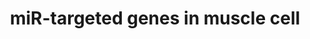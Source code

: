 ---
annotations:
- id: PW:0000808
  parent: regulatory pathway
  type: Pathway Ontology
  value: microRNA pathway
- id: CL:0000187
  parent: native cell
  type: Cell Type Ontology
  value: muscle cell
authors:
- Samuel Sklar
- Khanspers
- MartijnVanIersel
- MaintBot
- Mkutmon
- Zari
- Jmelius
- Egonw
- Marvin M2
- Eweitz
citedin: ''
communities: []
description: This cataloge pathway was created using the database from "http://diana.cslab.ece.ntua.gr/tarbase/"
  with exclusions based on evidance type. This pathway only incldes miR targeted genes
  expressed in Muscle cells. This pathway is meant for data mapping.
last-edited: 2024-10-28
ndex: null
organisms:
- Homo sapiens
redirect_from:
- /index.php/Pathway:WP2005
- /instance/WP2005
- /instance/WP2005_r135702
revision: r135702
schema-jsonld:
- '@context': https://schema.org/
  '@id': https://wikipathways.github.io/pathways/WP2005.html
  '@type': Dataset
  creator:
    '@type': Organization
    name: WikiPathways
  description: This cataloge pathway was created using the database from "http://diana.cslab.ece.ntua.gr/tarbase/"
    with exclusions based on evidance type. This pathway only incldes miR targeted
    genes expressed in Muscle cells. This pathway is meant for data mapping.
  keywords:
  - AADACL1
  - AARSD1
  - ABCG2
  - ABHD10
  - ACAA2
  - ACP2
  - ADAR
  - 'ADIPOR2 '
  - ALK4
  - AMIGO2
  - ANAPC1
  - ANKFY1
  - ANP32B
  - ANPEP
  - AP3B1
  - AP3D1
  - ARCN1
  - ARF4
  - ARHGDIA
  - ARID1A
  - ARID4B / Rbp1-like
  - ARL2
  - ASH2L
  - ATAD3B
  - ATG9A
  - ATP2A2
  - ATP6V0A1
  - ATP6V0E
  - ATP6V1C1
  - ATRX
  - AXL
  - BACE1
  - BACE1 / Beta-Secretase 1
  - BACH1
  - BCL2
  - BET1
  - BRPF3
  - BRWD2
  - 'C1QBP '
  - CA12
  - CACNA2D1
  - CALCOCO2
  - CAMTA1
  - CAND1
  - CAPG
  - CARHSP1
  - CBFB
  - CCND1 / Cyclin D1
  - CCNG1
  - CD164
  - CDCP1
  - CDIPT
  - CDK5RAP1
  - CDK5RAP3
  - CDK6
  - 'CDK6 '
  - CDKAL1
  - CDKN1A / p21
  - CDKN1B / KIP1, p2
  - CEBPB
  - CGI-38
  - CHD1
  - CHMP2A
  - CHORDC1
  - CLDN1
  - 'CLOCK '
  - COIL
  - 'COL1A1 '
  - 'COL1A2 '
  - 'COL3A1 '
  - COMMD9
  - CORO1C
  - CPNE8
  - CPOX
  - CSF1 / MCSF
  - CSNK1D
  - CSRP1
  - CTNNB1
  - CTSC
  - CUL4B
  - CXCL12
  - CYP1B1
  - CYP51A1
  - DHX15
  - DHX40
  - DMTF1
  - DNAJB1
  - DNMT3A
  - DOCK5
  - DOCK7
  - DSG2
  - E2F1
  - E2F3
  - EGFR
  - EHMT1
  - EHMT2
  - EIF2C3
  - EIF4E
  - ELMOD2
  - ERBB2
  - ERBB3
  - ERG
  - ESR1
  - EZH2 / Enx-1
  - Ezh2
  - FADS2
  - FAM96A
  - FGF2
  - FMNL2
  - FNDC3A
  - FNDC3B
  - FRG1
  - 'FSTL1 '
  - FUSIP1
  - G6PD
  - GAK
  - GALNT1
  - GALNT7
  - GEMIN7
  - GFM1
  - GFPT1
  - GJA1
  - GNA13
  - GNL3L
  - GNPNAT1
  - GPAM
  - GPD2
  - GRIA2
  - GRPEL2
  - GSTM4
  - HBXIP
  - HDAC4
  - 'HES1 '
  - 'HIPK3 '
  - HMGA1
  - HMOX1
  - HSD17B12
  - HSDL1
  - IFRD1
  - IFRD2
  - IGF2BP1
  - IGF2BP1 / IMP-1
  - IGF2R
  - IPO4
  - IRS1
  - ITGA2
  - ITGB4
  - KCNQ1
  - KDELC2
  - KIAA1618
  - KIT
  - KPNA3
  - KRAS
  - LAMC1
  - 'LAMC1 / laminin gamma '
  - LAMC2
  - LMNB2
  - LPL
  - LRP1
  - LRRC8A
  - LUZP1
  - LYCAT
  - MAP2K1IP1
  - MAPK12 / ERK5
  - MAPK14
  - MAPK7
  - MARS2
  - MATR3
  - MBNL1
  - MET
  - METTL7A
  - MIR133A1
  - MIR133A2
  - MIR143
  - MIR155
  - MIR17
  - MIR20A
  - MIR223
  - MIR29A
  - MIR29B1
  - MIR29B2
  - MIR29C
  - MIR34A
  - MIR34B
  - MIR34C
  - MIR92A2
  - MIRLET7B
  - MIRLET7C
  - MIRLET7D
  - MIRLET7E
  - MIRLET7F1
  - MIRLET7F2
  - MIRLET7G
  - MLSTD2
  - MOV10
  - MPZL1
  - MRC2
  - MRPL20
  - MRPS24
  - MTHFD2
  - 'MTPN '
  - MTRR
  - 'MYLIP '
  - MYO10
  - MYO1E
  - Mcl1
  - NAPG
  - NARG1
  - NAT6
  - NCL
  - NCOA3 / AIB1
  - NEDD4
  - NF2
  - NFIA
  - NFIA / NF1-A
  - NM_014445
  - NM_018211
  - NM_032121
  - 'NOTCH1 '
  - NOTCH2
  - NRAS
  - NRP1
  - NT5E
  - NUCB1
  - NUFIP2
  - NXN
  - P4HA2
  - PAFAH1B2
  - PANX1
  - PDCD4
  - PDE3A
  - PDLIM5
  - PDLIM7
  - PGM1
  - PGRMC1
  - PHLDB2
  - PICALM
  - PISD
  - PKM2
  - PKN2
  - PLK1
  - PODXL
  - POLA2
  - POLD2
  - POLE4
  - POLR2C
  - PPIB
  - PPIF
  - PPP1R7
  - PPP2R4
  - PPP3CA
  - PRKCI
  - PSAT1
  - PTBP2
  - PTMA
  - PTPLAD1
  - PTPRF
  - PTPRJ
  - PWP1
  - PXDN
  - RAB27B
  - RAB30
  - RAB34
  - RAB6A
  - RAD23B
  - RAI14
  - RARS
  - RB1
  - RBMS1
  - RCN2
  - RDH10
  - 'RDH10 '
  - RFT1
  - RHEB
  - RHOG
  - RQCD1
  - RTN4
  - SCAMP1
  - SCYL1
  - SDCBP
  - SEC23A
  - SEC24A
  - SFRS9
  - SFXN1
  - SH3BGRL3
  - SH3BP4
  - SHOC2
  - SLC12A2
  - SLC12A4
  - SLC1A4
  - SLC25A1
  - SLC25A13
  - SLC25A24
  - SLC25A32
  - SLC38A1
  - SLC38A2
  - SLC38A5
  - SLC4A10
  - SLC4A7
  - SLC7A11
  - 'SLC7A6 '
  - SLC9A3R2
  - SNAP23
  - SNAP29
  - SNX15
  - SNX6
  - SPARC
  - SPCS3
  - SPRYD4
  - SPTLC1
  - SRF
  - SRPRB
  - SSNA1
  - STRN
  - STX7
  - SYNE1
  - SYNE2
  - SYPL1
  - TBCA
  - TDG
  - TGFBR2
  - TH1L
  - THBS1
  - 'THBS1 '
  - TICAM2
  - TLOC1
  - TM6SF1
  - TMED10
  - TMED2
  - TMED3
  - TMED7
  - TMEM109
  - TMEM113 p/ ro2730
  - TMEM41B
  - TMEM43
  - TMEM87A
  - TNFAIP2
  - TNFRSF10B
  - TP53INP1
  - TPM1
  - TPM2
  - TPM3
  - TPM4
  - TRAM1
  - TTC9C
  - TUSC2 / Fus1 , Fusion
  - TXN2
  - TXNRD1
  - TYMS
  - UAP1
  - UBE2J1
  - UBE4A
  - UHRF1
  - 'USP1 '
  - VEZT / vezatin
  - VPS39
  - VSNL1
  - WDFY1
  - WNT5A
  - YWHAQ
  - ZEB1 / TCF8
  - ZNF294
  - ZNF622
  - cyr61
  license: CC0
  name: miR-targeted genes in muscle cell
seo: CreativeWork
title: miR-targeted genes in muscle cell
wpid: WP2005
---